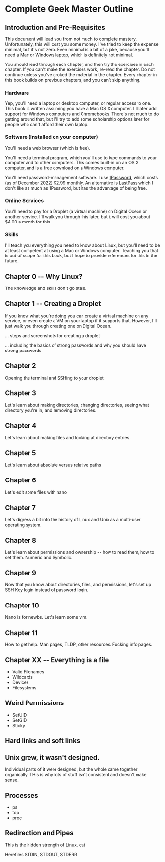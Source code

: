 # Complete Geek Master Outline

## Introduction and Pre-Requisites

This document will lead you from not much to complete mastery. Unfortunately, this will cost you some money. I've tried to keep the expense minimal, but it's not zero. Even minimal is a bit of a joke, because you'll need a Mac or Windows laptop, which is definitely not minimal.

You should read through each chapter, and then try the exercises in each chapter. If you can't make the exercises work, re-read the chapter. Do not continue unless you've groked the material in the chapter. Every chapter in this book builds on previous chapters, and you can't skip anything.

### Hardware
Yep, you'll need a laptop or desktop computer, or regular access to one. This book is written assuming you have a Mac OS X computer. I'll later add support for Windows computers and Chromebooks. There's not much to do getting around that, but I'll try to add some scholarship options later for people who can't afford their own laptop.

### Software (Installed on your computer)
You'll need a web browser (which is free).

You'll need a terminal program, which you'll use to type commands to your computer and to other computers. This comes built-in on an OS X computer, and is a free download on a Windows computer.

You'll need password-management software. I use [1Password](https://1password.com), which costs (as of December 2022) $2.99 monthly. An alternative is [LastPass](https://www.lastpass.com) which I don't like as much as 1Password, but has the advantage of being free. 

### Online Services

You'll need to pay for a Droplet (a virtual machine) on Digital Ocean or another service. I'll walk you through this later, but it will cost you about $4.00 a month for this.

### Skills

I'll teach you everything you need to know about Linux, but you'll need to be at least competent at using a Mac or Windows computer. Teaching you that is out of scope for this book, but I hope to provide references for this in the future.

## Chapter 0 -- Why Linux?
The knowledge and skills don't go stale.

## Chapter 1 -- Creating a Droplet

If you know what you're doing you can create a virtual machine on any service, or even create a VM on your laptop if it supports that. However, I'll just walk you through creating one on Digital Ocean.

... steps and screenshots for creating a droplet

... including the basics of strong passwords and why you should have strong passwords

## Chapter 2
Opening the terminal and SSHing to your droplet


## Chapter 3
Let's learn about making directories, changing directories, seeing what directory you're in, and removing directories.

## Chapter 4
Let's learn about making files and looking at directory entries.

## Chapter 5
Let's learn about absolute versus relative paths

## Chapter 6
Let's edit some files with nano

## Chapter 7
Let's digress a bit into the history of Linux and Unix as a multi-user operating system.

## Chapter 8
Let's learn about permissions and ownership -- how to read them, how to set them. Numeric and Symbolic.

## Chapter 9
Now that you know about directories, files, and permissions, let's set up SSH Key login instead of password login.

## Chapter 10
Nano is for newbs. Let's learn some vim.

## Chapter 11
How to get help. Man pages, TLDP, other resources. Fucking info pages.

## Chapter XX -- Everything is a file

* Valid Filenames
* Wildcards
* Devices
* Filesystems


## Weird Permissions
* SetUID
* SetGID
* Sticky


## Hard links and soft links


## Unix grew, it wasn't designed.
Individual parts of it were designed, but the whole came together organically. THis is why lots of stuff isn't consistent and doesn't make sense.

## Processes
* ps
* top
* proc

## Redirection and Pipes

This is the hidden strength of Linux.
cat
>
>>
Herefiles
STDIN, STDOUT, STDERR

